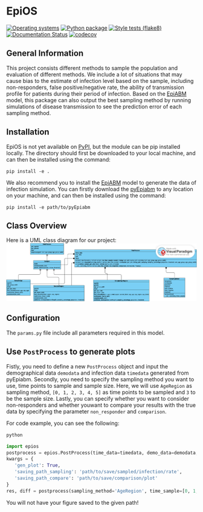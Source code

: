 # EpiOS
[![Operating systems](https://github.com/SABS-R3-Epidemiology/EpiOS/actions/workflows/os_versions.yml/badge.svg)](https://github.com/SABS-R3-Epidemiology/EpiOS/actions/workflows/os_versions.yml)
[![Python package](https://github.com/SABS-R3-Epidemiology/EpiOS/actions/workflows/python_versions.yml/badge.svg)](https://github.com/SABS-R3-Epidemiology/EpiOS/actions/workflows/python_versions.yml)
[![Style tests (flake8)](https://github.com/SABS-R3-Epidemiology/EpiOS/actions/workflows/style.yml/badge.svg)](https://github.com/SABS-R3-Epidemiology/EpiOS/actions/workflows/style.yml)
[![Documentation Status](https://readthedocs.org/projects/EpiOS/badge/?version=latest)](https://EpiOS.readthedocs.io/en/latest/?badge=latest)
[![codecov](https://codecov.io/gh/SABS-R3-Epidemiology/EpiOS/graph/badge.svg?token=FFZVJBPNM1)](https://codecov.io/gh/SABS-R3-Epidemiology/EpiOS)

## General Information
This project consists different methods to sample the population and evaluation of different methods. We include a lot of situations that may cause bias to the estimate of infection level based on the sample, including non-responders, false positive/negative rate, the ability of transmission profile for patients during their period of infection. Based on the [EpiABM](https://github.com/SABS-R3-Epidemiology/epiabm) model, this package can also output the best sampling method by running simulations of disease transmission to see the prediction error of each sampling method.

## Installation

EpiOS is not yet available on [PyPI](https://pypi.org/), but the module can be pip installed locally. The directory should first be downloaded to your local machine, and can then be installed using the command:

```console
pip install -e .
```

We also recommend you to install the [EpiABM](https://github.com/SABS-R3-Epidemiology/epiabm) model to generate the data of infection simulation. You can firstly download the [pyEpiabm](https://github.com/SABS-R3-Epidemiology/epiabm/tree/main/pyEpiabm) to any location on your machine, and can then be installed using the command:

```console
pip install -e path/to/pyEpiabm
```

## Class Overview

 Here is a UML class diagram for our project:
 ![UML class diagram](./EpiOS.vpd.png)

## Configuration

 The `params.py` file include all parameters required in this model.

## Use `PostProcess` to generate plots

 Fistly, you need to define a new `PostProcess` object and input the demographical data `demodata` and infection data `timedata` generated from pyEpiabm.
 Secondly, you need to specify the sampling method you want to use, time points to sample and sample size. Here, we will use `AgeRegion` as sampling method, `[0, 1, 2, 3, 4, 5]` as time points to be sampled and `3` to be the sample size.
 Lastly, you can specify whether you want to consider non-responders and whether youwant to compare your results with the true data by specifying the parameter `non_responder` and `comparison`.
 
 For code example, you can see the following:

 ```console
 python
 ```

 ```python
 import epios
 postprocess = epios.PostProcess(time_data=timedata, demo_data=demodata, path='path/to/store/files/processed/during/sampling')
 kwargs = {
    'gen_plot': True,
    'saving_path_sampling': 'path/to/save/sampled/infection/rate',
    'saving_path_compare': 'path/to/save/comparison/plot'
 }
 res, diff = postprocess(sampling_method='AgeRegion', time_sample=[0, 1, 2, 3, 4, 5], sample_size=3, non_responders=False, comparison=True, **kwargs)
 ```

 You will not have your figure saved to the given path!
